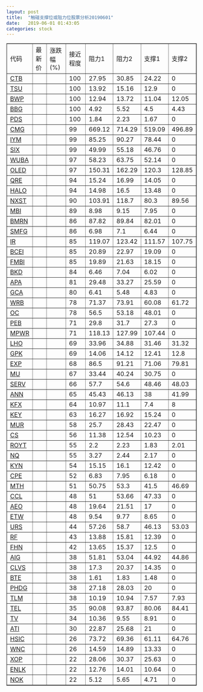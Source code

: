 ```yaml
---
layout: post
title:  "触碰支撑位或阻力位股票分析20190601"
date:   2019-06-01 01:43:05
categories: stock
---
```

<script type="text/javascript">
var stockList = []
stockList.push('gb_ctb');
stockList.push('gb_tsu');
stockList.push('gb_bwp');
stockList.push('gb_bbg');
stockList.push('gb_pds');
stockList.push('gb_cmg');
stockList.push('gb_iym');
stockList.push('gb_six');
stockList.push('gb_wuba');
stockList.push('gb_oled');
stockList.push('gb_qre');
stockList.push('gb_halo');
stockList.push('gb_nxst');
stockList.push('gb_mbi');
stockList.push('gb_bmrn');
stockList.push('gb_smfg');
stockList.push('gb_ir');
stockList.push('gb_bcei');
stockList.push('gb_fmbi');
stockList.push('gb_bkd');
stockList.push('gb_apa');
stockList.push('gb_gca');
stockList.push('gb_wrb');
stockList.push('gb_oc');
stockList.push('gb_peb');
stockList.push('gb_mpwr');
stockList.push('gb_lho');
stockList.push('gb_gpk');
stockList.push('gb_exp');
stockList.push('gb_mu');
stockList.push('gb_serv');
stockList.push('gb_ann');
stockList.push('gb_kfx');
stockList.push('gb_key');
stockList.push('gb_mur');
stockList.push('gb_cs');
stockList.push('gb_royt');
stockList.push('gb_nq');
stockList.push('gb_kyn');
stockList.push('gb_cpe');
stockList.push('gb_mth');
stockList.push('gb_ccl');
stockList.push('gb_aeo');
stockList.push('gb_etw');
stockList.push('gb_urs');
stockList.push('gb_rf');
stockList.push('gb_fhn');
stockList.push('gb_aig');
stockList.push('gb_clvs');
stockList.push('gb_bte');
stockList.push('gb_phdg');
stockList.push('gb_tlm');
stockList.push('gb_tel');
stockList.push('gb_tv');
stockList.push('gb_ati');
stockList.push('gb_hsic');
stockList.push('gb_wnc');
stockList.push('gb_xop');
stockList.push('gb_enlk');
stockList.push('gb_nok');
</script>
<table border="1">
 <tr>
 <td>代码</td>
 <td>最新价</td>
 <td>涨跌幅(%)</td>
 <td>接近程度</td>
 <td>阻力1</td>
 <td>阻力2</td>
 <td>支撑1</td>
 <td>支撑2</td>
</tr>
  <tr id="ctb" class="red">
  <td><a href="http://stock.finance.sina.com.cn/usstock/quotes/CTB.html" target="_blank">CTB</a></td><td></td><td></td><td>100</td><td>27.95</td><td>30.85</td><td>24.22</td><td>0</td></tr>
  <tr id="tsu" class="red">
  <td><a href="http://stock.finance.sina.com.cn/usstock/quotes/TSU.html" target="_blank">TSU</a></td><td></td><td></td><td>100</td><td>13.92</td><td>15.16</td><td>12.9</td><td>0</td></tr>
  <tr id="bwp" class="green">
  <td><a href="http://stock.finance.sina.com.cn/usstock/quotes/BWP.html" target="_blank">BWP</a></td><td></td><td></td><td>100</td><td>12.94</td><td>13.72</td><td>11.04</td><td>12.05</td></tr>
  <tr id="bbg" class="red">
  <td><a href="http://stock.finance.sina.com.cn/usstock/quotes/BBG.html" target="_blank">BBG</a></td><td></td><td></td><td>100</td><td>4.92</td><td>5.52</td><td>4.5</td><td>4.43</td></tr>
  <tr id="pds" class="red">
  <td><a href="http://stock.finance.sina.com.cn/usstock/quotes/PDS.html" target="_blank">PDS</a></td><td></td><td></td><td>100</td><td>1.84</td><td>2.23</td><td>1.67</td><td>0</td></tr>
  <tr id="cmg" class="red">
  <td><a href="http://stock.finance.sina.com.cn/usstock/quotes/CMG.html" target="_blank">CMG</a></td><td></td><td></td><td>99</td><td>669.12</td><td>714.29</td><td>519.09</td><td>496.89</td></tr>
  <tr id="iym" class="red">
  <td><a href="http://stock.finance.sina.com.cn/usstock/quotes/IYM.html" target="_blank">IYM</a></td><td></td><td></td><td>99</td><td>85.25</td><td>90.27</td><td>78.44</td><td>0</td></tr>
  <tr id="six" class="red">
  <td><a href="http://stock.finance.sina.com.cn/usstock/quotes/SIX.html" target="_blank">SIX</a></td><td></td><td></td><td>99</td><td>49.99</td><td>55.18</td><td>46.76</td><td>0</td></tr>
  <tr id="wuba" class="red">
  <td><a href="http://stock.finance.sina.com.cn/usstock/quotes/WUBA.html" target="_blank">WUBA</a></td><td></td><td></td><td>97</td><td>58.23</td><td>63.75</td><td>52.14</td><td>0</td></tr>
  <tr id="oled" class="red">
  <td><a href="http://stock.finance.sina.com.cn/usstock/quotes/OLED.html" target="_blank">OLED</a></td><td></td><td></td><td>97</td><td>150.31</td><td>162.29</td><td>120.3</td><td>128.85</td></tr>
  <tr id="qre" class="red">
  <td><a href="http://stock.finance.sina.com.cn/usstock/quotes/QRE.html" target="_blank">QRE</a></td><td></td><td></td><td>94</td><td>15.24</td><td>16.99</td><td>14.05</td><td>0</td></tr>
  <tr id="halo" class="red">
  <td><a href="http://stock.finance.sina.com.cn/usstock/quotes/HALO.html" target="_blank">HALO</a></td><td></td><td></td><td>94</td><td>14.98</td><td>16.5</td><td>13.48</td><td>0</td></tr>
  <tr id="nxst" class="red">
  <td><a href="http://stock.finance.sina.com.cn/usstock/quotes/NXST.html" target="_blank">NXST</a></td><td></td><td></td><td>90</td><td>103.91</td><td>118.7</td><td>80.3</td><td>89.56</td></tr>
  <tr id="mbi" class="red">
  <td><a href="http://stock.finance.sina.com.cn/usstock/quotes/MBI.html" target="_blank">MBI</a></td><td></td><td></td><td>89</td><td>8.98</td><td>9.15</td><td>7.95</td><td>0</td></tr>
  <tr id="bmrn" class="green">
  <td><a href="http://stock.finance.sina.com.cn/usstock/quotes/BMRN.html" target="_blank">BMRN</a></td><td></td><td></td><td>86</td><td>87.82</td><td>89.84</td><td>82.01</td><td>0</td></tr>
  <tr id="smfg" class="red">
  <td><a href="http://stock.finance.sina.com.cn/usstock/quotes/SMFG.html" target="_blank">SMFG</a></td><td></td><td></td><td>86</td><td>6.98</td><td>7.1</td><td>6.44</td><td>0</td></tr>
  <tr id="ir" class="red">
  <td><a href="http://stock.finance.sina.com.cn/usstock/quotes/IR.html" target="_blank">IR</a></td><td></td><td></td><td>85</td><td>119.07</td><td>123.42</td><td>111.57</td><td>107.75</td></tr>
  <tr id="bcei" class="green">
  <td><a href="http://stock.finance.sina.com.cn/usstock/quotes/BCEI.html" target="_blank">BCEI</a></td><td></td><td></td><td>85</td><td>20.89</td><td>22.97</td><td>19.09</td><td>0</td></tr>
  <tr id="fmbi" class="red">
  <td><a href="http://stock.finance.sina.com.cn/usstock/quotes/FMBI.html" target="_blank">FMBI</a></td><td></td><td></td><td>85</td><td>19.89</td><td>21.63</td><td>18.15</td><td>0</td></tr>
  <tr id="bkd" class="green">
  <td><a href="http://stock.finance.sina.com.cn/usstock/quotes/BKD.html" target="_blank">BKD</a></td><td></td><td></td><td>84</td><td>6.46</td><td>7.04</td><td>6.02</td><td>0</td></tr>
  <tr id="apa" class="green">
  <td><a href="http://stock.finance.sina.com.cn/usstock/quotes/APA.html" target="_blank">APA</a></td><td></td><td></td><td>81</td><td>29.48</td><td>33.27</td><td>25.59</td><td>0</td></tr>
  <tr id="gca" class="green">
  <td><a href="http://stock.finance.sina.com.cn/usstock/quotes/GCA.html" target="_blank">GCA</a></td><td></td><td></td><td>80</td><td>6.41</td><td>5.48</td><td>4.83</td><td>0</td></tr>
  <tr id="wrb" class="green">
  <td><a href="http://stock.finance.sina.com.cn/usstock/quotes/WRB.html" target="_blank">WRB</a></td><td></td><td></td><td>78</td><td>71.37</td><td>73.91</td><td>60.08</td><td>61.72</td></tr>
  <tr id="oc" class="green">
  <td><a href="http://stock.finance.sina.com.cn/usstock/quotes/OC.html" target="_blank">OC</a></td><td></td><td></td><td>78</td><td>56.5</td><td>53.18</td><td>48.01</td><td>0</td></tr>
  <tr id="peb" class="green">
  <td><a href="http://stock.finance.sina.com.cn/usstock/quotes/PEB.html" target="_blank">PEB</a></td><td></td><td></td><td>71</td><td>29.8</td><td>31.7</td><td>27.3</td><td>0</td></tr>
  <tr id="mpwr" class="red">
  <td><a href="http://stock.finance.sina.com.cn/usstock/quotes/MPWR.html" target="_blank">MPWR</a></td><td></td><td></td><td>71</td><td>118.13</td><td>127.99</td><td>107.44</td><td>0</td></tr>
  <tr id="lho" class="green">
  <td><a href="http://stock.finance.sina.com.cn/usstock/quotes/LHO.html" target="_blank">LHO</a></td><td></td><td></td><td>69</td><td>33.96</td><td>34.88</td><td>31.46</td><td>31.32</td></tr>
  <tr id="gpk" class="green">
  <td><a href="http://stock.finance.sina.com.cn/usstock/quotes/GPK.html" target="_blank">GPK</a></td><td></td><td></td><td>69</td><td>14.06</td><td>14.12</td><td>12.41</td><td>12.8</td></tr>
  <tr id="exp" class="red">
  <td><a href="http://stock.finance.sina.com.cn/usstock/quotes/EXP.html" target="_blank">EXP</a></td><td></td><td></td><td>68</td><td>86.5</td><td>91.21</td><td>71.06</td><td>79.81</td></tr>
  <tr id="mu" class="red">
  <td><a href="http://stock.finance.sina.com.cn/usstock/quotes/MU.html" target="_blank">MU</a></td><td></td><td></td><td>67</td><td>33.44</td><td>40.24</td><td>30.75</td><td>0</td></tr>
  <tr id="serv" class="red">
  <td><a href="http://stock.finance.sina.com.cn/usstock/quotes/SERV.html" target="_blank">SERV</a></td><td></td><td></td><td>66</td><td>57.7</td><td>54.6</td><td>48.46</td><td>48.03</td></tr>
  <tr id="ann" class="red">
  <td><a href="http://stock.finance.sina.com.cn/usstock/quotes/ANN.html" target="_blank">ANN</a></td><td></td><td></td><td>65</td><td>45.43</td><td>46.13</td><td>38</td><td>41.99</td></tr>
  <tr id="kfx" class="green">
  <td><a href="http://stock.finance.sina.com.cn/usstock/quotes/KFX.html" target="_blank">KFX</a></td><td></td><td></td><td>64</td><td>10.97</td><td>11.1</td><td>7.4</td><td>8</td></tr>
  <tr id="key" class="red">
  <td><a href="http://stock.finance.sina.com.cn/usstock/quotes/KEY.html" target="_blank">KEY</a></td><td></td><td></td><td>63</td><td>16.27</td><td>16.92</td><td>15.24</td><td>0</td></tr>
  <tr id="mur" class="red">
  <td><a href="http://stock.finance.sina.com.cn/usstock/quotes/MUR.html" target="_blank">MUR</a></td><td></td><td></td><td>58</td><td>25.7</td><td>28.43</td><td>22.47</td><td>0</td></tr>
  <tr id="cs" class="red">
  <td><a href="http://stock.finance.sina.com.cn/usstock/quotes/CS.html" target="_blank">CS</a></td><td></td><td></td><td>56</td><td>11.38</td><td>12.54</td><td>10.23</td><td>0</td></tr>
  <tr id="royt" class="red">
  <td><a href="http://stock.finance.sina.com.cn/usstock/quotes/ROYT.html" target="_blank">ROYT</a></td><td></td><td></td><td>55</td><td>2.2</td><td>2.23</td><td>1.83</td><td>2.01</td></tr>
  <tr id="nq" class="green">
  <td><a href="http://stock.finance.sina.com.cn/usstock/quotes/NQ.html" target="_blank">NQ</a></td><td></td><td></td><td>55</td><td>3.27</td><td>2.44</td><td>2.17</td><td>0</td></tr>
  <tr id="kyn" class="red">
  <td><a href="http://stock.finance.sina.com.cn/usstock/quotes/KYN.html" target="_blank">KYN</a></td><td></td><td></td><td>54</td><td>15.15</td><td>16.1</td><td>12.42</td><td>0</td></tr>
  <tr id="cpe" class="green">
  <td><a href="http://stock.finance.sina.com.cn/usstock/quotes/CPE.html" target="_blank">CPE</a></td><td></td><td></td><td>52</td><td>6.83</td><td>7.95</td><td>6.18</td><td>0</td></tr>
  <tr id="mth" class="red">
  <td><a href="http://stock.finance.sina.com.cn/usstock/quotes/MTH.html" target="_blank">MTH</a></td><td></td><td></td><td>51</td><td>50.75</td><td>53.3</td><td>41.5</td><td>46.69</td></tr>
  <tr id="ccl" class="green">
  <td><a href="http://stock.finance.sina.com.cn/usstock/quotes/CCL.html" target="_blank">CCL</a></td><td></td><td></td><td>48</td><td>51</td><td>53.66</td><td>47.33</td><td>0</td></tr>
  <tr id="aeo" class="green">
  <td><a href="http://stock.finance.sina.com.cn/usstock/quotes/AEO.html" target="_blank">AEO</a></td><td></td><td></td><td>48</td><td>19.64</td><td>21.51</td><td>17</td><td>0</td></tr>
  <tr id="etw" class="red">
  <td><a href="http://stock.finance.sina.com.cn/usstock/quotes/ETW.html" target="_blank">ETW</a></td><td></td><td></td><td>48</td><td>9.54</td><td>9.77</td><td>8.65</td><td>0</td></tr>
  <tr id="urs" class="green">
  <td><a href="http://stock.finance.sina.com.cn/usstock/quotes/URS.html" target="_blank">URS</a></td><td></td><td></td><td>44</td><td>57.26</td><td>58.7</td><td>46.13</td><td>53.03</td></tr>
  <tr id="rf" class="red">
  <td><a href="http://stock.finance.sina.com.cn/usstock/quotes/RF.html" target="_blank">RF</a></td><td></td><td></td><td>43</td><td>13.88</td><td>15.81</td><td>12.39</td><td>0</td></tr>
  <tr id="fhn" class="red">
  <td><a href="http://stock.finance.sina.com.cn/usstock/quotes/FHN.html" target="_blank">FHN</a></td><td></td><td></td><td>42</td><td>13.65</td><td>15.37</td><td>12.5</td><td>0</td></tr>
  <tr id="aig" class="red">
  <td><a href="http://stock.finance.sina.com.cn/usstock/quotes/AIG.html" target="_blank">AIG</a></td><td></td><td></td><td>38</td><td>51.81</td><td>53.04</td><td>44.92</td><td>44.86</td></tr>
  <tr id="clvs" class="green">
  <td><a href="http://stock.finance.sina.com.cn/usstock/quotes/CLVS.html" target="_blank">CLVS</a></td><td></td><td></td><td>38</td><td>17.3</td><td>20.37</td><td>14.35</td><td>0</td></tr>
  <tr id="bte" class="red">
  <td><a href="http://stock.finance.sina.com.cn/usstock/quotes/BTE.html" target="_blank">BTE</a></td><td></td><td></td><td>38</td><td>1.61</td><td>1.83</td><td>1.48</td><td>0</td></tr>
  <tr id="phdg" class="red">
  <td><a href="http://stock.finance.sina.com.cn/usstock/quotes/PHDG.html" target="_blank">PHDG</a></td><td></td><td></td><td>38</td><td>27.18</td><td>28.03</td><td>20</td><td>0</td></tr>
  <tr id="tlm" class="green">
  <td><a href="http://stock.finance.sina.com.cn/usstock/quotes/TLM.html" target="_blank">TLM</a></td><td></td><td></td><td>38</td><td>10.19</td><td>10.94</td><td>7.57</td><td>7.93</td></tr>
  <tr id="tel" class="green">
  <td><a href="http://stock.finance.sina.com.cn/usstock/quotes/TEL.html" target="_blank">TEL</a></td><td></td><td></td><td>35</td><td>90.08</td><td>93.87</td><td>80.06</td><td>84.41</td></tr>
  <tr id="tv" class="green">
  <td><a href="http://stock.finance.sina.com.cn/usstock/quotes/TV.html" target="_blank">TV</a></td><td></td><td></td><td>34</td><td>10.36</td><td>9.55</td><td>8.91</td><td>0</td></tr>
  <tr id="ati" class="green">
  <td><a href="http://stock.finance.sina.com.cn/usstock/quotes/ATI.html" target="_blank">ATI</a></td><td></td><td></td><td>30</td><td>22.87</td><td>25.68</td><td>21</td><td>0</td></tr>
  <tr id="hsic" class="green">
  <td><a href="http://stock.finance.sina.com.cn/usstock/quotes/HSIC.html" target="_blank">HSIC</a></td><td></td><td></td><td>26</td><td>73.72</td><td>69.36</td><td>61.11</td><td>64.76</td></tr>
  <tr id="wnc" class="green">
  <td><a href="http://stock.finance.sina.com.cn/usstock/quotes/WNC.html" target="_blank">WNC</a></td><td></td><td></td><td>26</td><td>14.59</td><td>14.89</td><td>13.33</td><td>0</td></tr>
  <tr id="xop" class="green">
  <td><a href="http://stock.finance.sina.com.cn/usstock/quotes/XOP.html" target="_blank">XOP</a></td><td></td><td></td><td>22</td><td>28.06</td><td>30.37</td><td>25.63</td><td>0</td></tr>
  <tr id="enlk" class="red">
  <td><a href="http://stock.finance.sina.com.cn/usstock/quotes/ENLK.html" target="_blank">ENLK</a></td><td></td><td></td><td>22</td><td>12.76</td><td>14.01</td><td>10.64</td><td>0</td></tr>
  <tr id="nok" class="red">
  <td><a href="http://stock.finance.sina.com.cn/usstock/quotes/NOK.html" target="_blank">NOK</a></td><td></td><td></td><td>22</td><td>5.12</td><td>5.65</td><td>4.71</td><td>0</td></tr>
</table>
